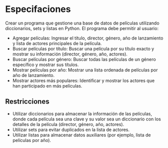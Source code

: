 # Especifaciones

Crear un programa que gestione una base de datos de películas utilizando diccionarios, sets y listas en Python. El programa debe permitir al usuario:

- Agregar películas: Ingresar el título, director, género, año de lanzamiento y lista de actores principales de la película.
- Buscar películas por título: Buscar una película por su título exacto y mostrar su información (director, género, año, actores).
- Buscar películas por género: Buscar todas las películas de un género específico y mostrar sus títulos.
- Mostrar películas por año: Mostrar una lista ordenada de películas por año de lanzamiento.
- Mostrar actores más populares: Identificar y mostrar los actores que han participado en más películas.

## Restricciones

- Utilizar diccionarios para almacenar la información de las películas, donde cada película sea una clave y su valor sea un diccionario con los detalles de la película (director, género, año, actores).
- Utilizar sets para evitar duplicados en la lista de actores.
- Utilizar listas para almacenar datos auxiliares (por ejemplo, lista de películas por año).